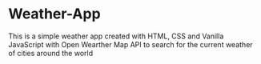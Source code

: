 # Weather-App
This is a simple weather app created with HTML, CSS and Vanilla JavaScript with Open Wearther Map API to search for the current weather of cities around the world
